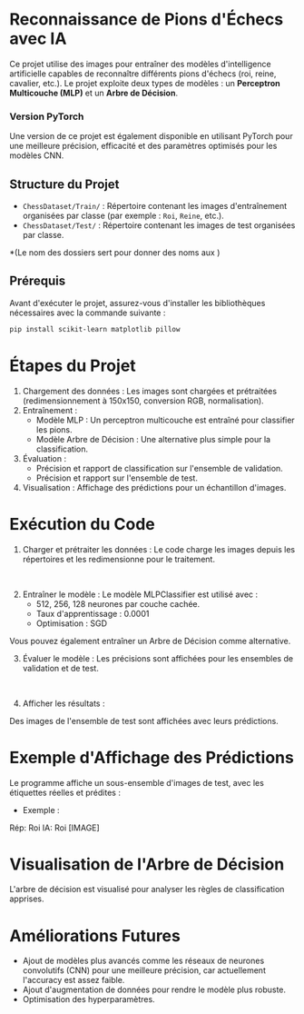 # Reconnaissance de Pions d'Échecs avec IA

Ce projet utilise des images pour entraîner des modèles d'intelligence artificielle capables de reconnaître différents pions d'échecs (roi, reine, cavalier, etc.). Le projet exploite deux types de modèles : un **Perceptron Multicouche (MLP)** et un **Arbre de Décision**.

### Version PyTorch
Une version de ce projet est également disponible en utilisant PyTorch pour une meilleure précision, efficacité et des paramètres optimisés pour les modèles CNN.

## Structure du Projet

- `ChessDataset/Train/` : Répertoire contenant les images d'entraînement organisées par classe (par exemple : `Roi`, `Reine`, etc.).
- `ChessDataset/Test/` : Répertoire contenant les images de test organisées par classe.

*(Le nom des dossiers sert pour donner des noms aux )
## Prérequis

Avant d'exécuter le projet, assurez-vous d'installer les bibliothèques nécessaires avec la commande suivante :

```bash
pip install scikit-learn matplotlib pillow
```

# Étapes du Projet
1. Chargement des données : Les images sont chargées et prétraitées (redimensionnement à 150x150, conversion RGB, normalisation).
2. Entraînement :
    - Modèle MLP : Un perceptron multicouche est entraîné pour classifier les pions.
    - Modèle Arbre de Décision : Une alternative plus simple pour la classification.
3. Évaluation :
    - Précision et rapport de classification sur l'ensemble de validation.
    - Précision et rapport sur l'ensemble de test.
4. Visualisation : Affichage des prédictions pour un échantillon d'images.

# Exécution du Code
1. Charger et prétraiter les données :
    Le code charge les images depuis les répertoires et les redimensionne pour le traitement.
<br />

2. Entraîner le modèle :
    Le modèle MLPClassifier est utilisé avec :
    - 512, 256, 128 neurones par couche cachée.
    - Taux d'apprentissage : 0.0001
    - Optimisation : SGD

Vous pouvez également entraîner un Arbre de Décision comme alternative.
<br />

3. Évaluer le modèle :
Les précisions sont affichées pour les ensembles de validation et de test.
<br />

4. Afficher les résultats :

Des images de l'ensemble de test sont affichées avec leurs prédictions.

# Exemple d'Affichage des Prédictions
Le programme affiche un sous-ensemble d'images de test, avec les étiquettes réelles et prédites :

- Exemple :

Rép: Roi
IA: Roi
[IMAGE]

# Visualisation de l'Arbre de Décision
L'arbre de décision est visualisé pour analyser les règles de classification apprises.

# Améliorations Futures
- Ajout de modèles plus avancés comme les réseaux de neurones convolutifs (CNN) pour une meilleure précision, car actuellement l'accuracy est assez faible.
- Ajout d'augmentation de données pour rendre le modèle plus robuste.
- Optimisation des hyperparamètres.